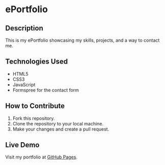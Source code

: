 # ePortfolio

## Description
This is my ePortfolio showcasing my skills, projects, and a way to contact me.

## Technologies Used
- HTML5
- CSS3
- JavaScript
- Formspree for the contact form

## How to Contribute
1. Fork this repository.
2. Clone the repository to your local machine.
3. Make your changes and create a pull request.

## Live Demo
Visit my portfolio at [GitHub Pages](https://Azunadum.github.io/ePortfolio/).
